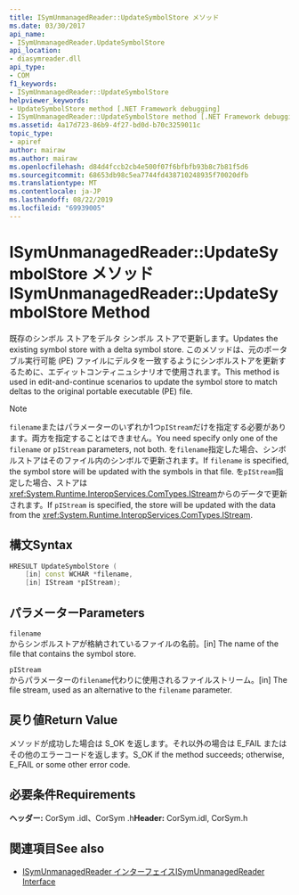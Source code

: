 ```yaml
---
title: ISymUnmanagedReader::UpdateSymbolStore メソッド
ms.date: 03/30/2017
api_name:
- ISymUnmanagedReader.UpdateSymbolStore
api_location:
- diasymreader.dll
api_type:
- COM
f1_keywords:
- ISymUnmanagedReader::UpdateSymbolStore
helpviewer_keywords:
- UpdateSymbolStore method [.NET Framework debugging]
- ISymUnmanagedReader::UpdateSymbolStore method [.NET Framework debugging]
ms.assetid: 4a17d723-86b9-4f27-bd0d-b70c3259011c
topic_type:
- apiref
author: mairaw
ms.author: mairaw
ms.openlocfilehash: d84d4fccb2cb4e500f07f6bfbfb93b8c7b81f5d6
ms.sourcegitcommit: 68653db98c5ea7744fd438710248935f70020dfb
ms.translationtype: MT
ms.contentlocale: ja-JP
ms.lasthandoff: 08/22/2019
ms.locfileid: "69939005"
---
```

# <a name="isymunmanagedreaderupdatesymbolstore-method"></a><span data-ttu-id="3a129-102">ISymUnmanagedReader::UpdateSymbolStore メソッド</span><span class="sxs-lookup"><span data-stu-id="3a129-102">ISymUnmanagedReader::UpdateSymbolStore Method</span></span>
<span data-ttu-id="3a129-103">既存のシンボル ストアをデルタ シンボル ストアで更新します。</span><span class="sxs-lookup"><span data-stu-id="3a129-103">Updates the existing symbol store with a delta symbol store.</span></span> <span data-ttu-id="3a129-104">このメソッドは、元のポータブル実行可能 (PE) ファイルにデルタを一致するようにシンボルストアを更新するために、エディットコンティニュシナリオで使用されます。</span><span class="sxs-lookup"><span data-stu-id="3a129-104">This method is used in edit-and-continue scenarios to update the symbol store to match deltas to the original portable executable (PE) file.</span></span>  
  
> [!NOTE]
> <span data-ttu-id="3a129-105">`filename`またはパラメーターのいずれか1つ`pIStream`だけを指定する必要があります。両方を指定することはできません。</span><span class="sxs-lookup"><span data-stu-id="3a129-105">You need specify only one of the `filename` or `pIStream` parameters, not both.</span></span> <span data-ttu-id="3a129-106">を`filename`指定した場合、シンボルストアはそのファイル内のシンボルで更新されます。</span><span class="sxs-lookup"><span data-stu-id="3a129-106">If `filename` is specified, the symbol store will be updated with the symbols in that file.</span></span> <span data-ttu-id="3a129-107">を`pIStream`指定した場合、ストアは<xref:System.Runtime.InteropServices.ComTypes.IStream>からのデータで更新されます。</span><span class="sxs-lookup"><span data-stu-id="3a129-107">If `pIStream` is specified, the store will be updated with the data from the <xref:System.Runtime.InteropServices.ComTypes.IStream>.</span></span>  
  
## <a name="syntax"></a><span data-ttu-id="3a129-108">構文</span><span class="sxs-lookup"><span data-stu-id="3a129-108">Syntax</span></span>  
  
```cpp  
HRESULT UpdateSymbolStore (  
    [in] const WCHAR *filename,  
    [in] IStream *pIStream);  
```  
  
## <a name="parameters"></a><span data-ttu-id="3a129-109">パラメーター</span><span class="sxs-lookup"><span data-stu-id="3a129-109">Parameters</span></span>  
 `filename`  
 <span data-ttu-id="3a129-110">からシンボルストアが格納されているファイルの名前。</span><span class="sxs-lookup"><span data-stu-id="3a129-110">[in] The name of the file that contains the symbol store.</span></span>  
  
 `pIStream`  
 <span data-ttu-id="3a129-111">からパラメーターの`filename`代わりに使用されるファイルストリーム。</span><span class="sxs-lookup"><span data-stu-id="3a129-111">[in] The file stream, used as an alternative to the `filename` parameter.</span></span>  
  
## <a name="return-value"></a><span data-ttu-id="3a129-112">戻り値</span><span class="sxs-lookup"><span data-stu-id="3a129-112">Return Value</span></span>  
 <span data-ttu-id="3a129-113">メソッドが成功した場合は S_OK を返します。それ以外の場合は E_FAIL またはその他のエラーコードを返します。</span><span class="sxs-lookup"><span data-stu-id="3a129-113">S_OK if the method succeeds; otherwise, E_FAIL or some other error code.</span></span>  
  
## <a name="requirements"></a><span data-ttu-id="3a129-114">必要条件</span><span class="sxs-lookup"><span data-stu-id="3a129-114">Requirements</span></span>  
 <span data-ttu-id="3a129-115">**ヘッダー:** CorSym .idl、CorSym .h</span><span class="sxs-lookup"><span data-stu-id="3a129-115">**Header:** CorSym.idl, CorSym.h</span></span>  
  
## <a name="see-also"></a><span data-ttu-id="3a129-116">関連項目</span><span class="sxs-lookup"><span data-stu-id="3a129-116">See also</span></span>

- [<span data-ttu-id="3a129-117">ISymUnmanagedReader インターフェイス</span><span class="sxs-lookup"><span data-stu-id="3a129-117">ISymUnmanagedReader Interface</span></span>](../../../../docs/framework/unmanaged-api/diagnostics/isymunmanagedreader-interface.md)
